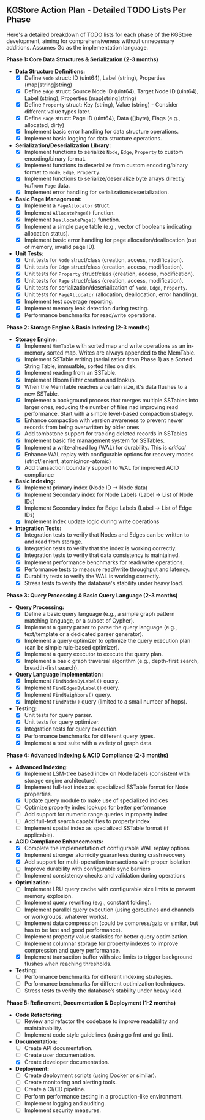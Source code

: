 ## KGStore Action Plan - Detailed TODO Lists Per Phase

Here's a detailed breakdown of TODO lists for each phase of the KGStore development, aiming for comprehensiveness without unnecessary additions.  Assumes Go as the implementation language.

**Phase 1: Core Data Structures & Serialization (2-3 months)**

* **Data Structure Definitions:**
    * [x] Define `Node` struct: ID (uint64), Label (string), Properties (map[string]string)
    * [x] Define `Edge` struct: Source Node ID (uint64), Target Node ID (uint64), Label (string), Properties (map[string]string)
    * [x] Define `Property` struct: Key (string), Value (string) - Consider different value types later.
    * [x] Define `Page` struct: Page ID (uint64), Data ([]byte),  Flags (e.g., allocated, dirty)
    * [x] Implement basic error handling for data structure operations.
    * [x] Implement basic logging for data structure operations.
* **Serialization/Deserialization Library:**
    * [x] Implement functions to serialize `Node`, `Edge`, `Property` to custom encoding/binary format.
    * [x] Implement functions to deserialize from custom encoding/binary format to `Node`, `Edge`, `Property`.
    * [x] Implement functions to serialize/deserialize byte arrays directly to/from `Page` data.
    * [x] Implement error handling for serialization/deserialization.
* **Basic Page Management:**
    * [x] Implement a `PageAllocator` struct.
    * [x] Implement `AllocatePage()` function.
    * [x] Implement `DeallocatePage()` function.
    * [x] Implement a simple page table (e.g., vector of booleans indicating allocation status).
    * [x] Implement basic error handling for page allocation/deallocation (out of memory, invalid page ID).
* **Unit Tests:**
    * [x] Unit tests for `Node` struct/class (creation, access, modification).
    * [x] Unit tests for `Edge` struct/class (creation, access, modification).
    * [x] Unit tests for `Property` struct/class (creation, access, modification).
    * [x] Unit tests for `Page` struct/class (creation, access, modification).
    * [x] Unit tests for serialization/deserialization of `Node`, `Edge`, `Property`.
    * [x] Unit tests for `PageAllocator` (allocation, deallocation, error handling).
    * [x] Implement test coverage reporting.
    * [x] Implement memory leak detection during testing.
    * [x] Performance benchmarks for read/write operations.

**Phase 2: Storage Engine & Basic Indexing (2-3 months)**

* **Storage Engine:**
    * [x] Implement `MemTable` with sorted map and write operations as an in-memory sorted map. Writes are always appended to the MemTable.
    * [x] Implement SSTable writing (serialization from Phase 1) as a Sorted String Table, immuatble, sorted files on disk.
    * [x] Implement reading from an SSTable.
    * [x] Implement Bloom Filter creation and lookup.
    * [x] When the MemTable reaches a certain size, it's data flushes to a new SSTable.
    * [x] Implement a background process that merges multiple SSTables into larger ones, reducing the number of files nad improving read performance. Start with a simple level-based compaction strategy.
    * [x] Enhance compaction with version awareness to prevent newer records from being overwritten by older ones
    * [x] Add tombstone support for tracking deleted records in SSTables
    * [x] Implement basic file management system for SSTables.
    * [x] Implement a write-ahead log (WAL) for durability. This is *critical*
    * [x] Enhance WAL replay with configurable options for recovery modes (strict/lenient, atomic/non-atomic)
    * [x] Add transaction boundary support to WAL for improved ACID compliance
* **Basic Indexing:**
    * [x] Implement primary index (Node ID -> Node data)
    * [x] Implement Secondary index for Node Labels (Label -> List of Node IDs)
    * [x] Implement Secondary index for Edge Labels (Label -> List of Edge IDs)
    * [x] Implement index update logic during write operations
* **Integration Tests:**
    * [x] Integration tests to verify that Nodes and Edges can be written to and read from storage.
    * [x] Integration tests to verify that the index is working correctly.
    * [x] Integration tests to verify that data consistency is maintained.
    * [x] Implement performance benchmarks for read/write operations.
    * [x] Performance tests to measure read/write throughput and latency.
    * [x] Durability tests to verify the WAL is working correctly.
    * [x] Stress tests to verify the database's stability under heavy load.

**Phase 3: Query Processing & Basic Query Language (2-3 months)**

* **Query Processing:**
    * [x] Define a basic query language (e.g., a simple graph pattern matching language, or a subset of Cypher).
    * [x] Implement a query parser to parse the query language (e.g., text/template or a dedicated parser generator).
    * [x] Implement a query optimizer to optimize the query execution plan (can be simple rule-based optimizer).
    * [x] Implement a query executor to execute the query plan.
    * [x] Implement a basic graph traversal algorithm (e.g., depth-first search, breadth-first search).
* **Query Language Implementation:**
    * [x] Implement `FindNodesByLabel()` query.
    * [x] Implement `FindEdgesByLabel()` query.
    * [x] Implement `FindNeighbors()` query.
    * [x] Implement `FindPath()` query (limited to a small number of hops).
* **Testing:**
    * [x] Unit tests for query parser.
    * [x] Unit tests for query optimizer.
    * [x] Integration tests for query execution.
    * [x] Performance benchmarks for different query types.
    * [x] Implement a test suite with a variety of graph data.

**Phase 4: Advanced Indexing & ACID Compliance (2-3 months)**

* **Advanced Indexing:**
    * [x] Implement LSM-tree based index on Node labels (consistent with storage engine architecture).
    * [x] Implement full-text index as specialized SSTable format for Node properties.
    * [x] Update query module to make use of specialized indices
    * [ ] Optimize property index lookups for better performance
    * [ ] Add support for numeric range queries in property index
    * [ ] Add full-text search capabilities to property index
    * [ ] Implement spatial index as specialized SSTable format (if applicable).
* **ACID Compliance Enhancements:**
    * [x] Complete the implementation of configurable WAL replay options
    * [x] Implement stronger atomicity guarantees during crash recovery
    * [x] Add support for multi-operation transactions with proper isolation
    * [ ] Improve durability with configurable sync barriers
    * [ ] Implement consistency checks and validation during operations
* **Optimization:**
    * [ ] Implement LRU query cache with configurable size limits to prevent memory explosion.
    * [ ] Implement query rewriting (e.g., constant folding).
    * [ ] Implement parallel query execution (using goroutines and channels or workgroups, whatever works).
    * [ ] Implement data compression (could be compress/gzip or similar, but has to be fast and good performance).
    * [ ] Implement property value statistics for better query optimization.
    * [ ] Implement columnar storage for property indexes to improve compression and query performance.
    * [x] Implement transaction buffer with size limits to trigger background flushes when reaching thresholds.
* **Testing:**
    * [ ] Performance benchmarks for different indexing strategies.
    * [ ] Performance benchmarks for different optimization techniques.
    * [ ] Stress tests to verify the database’s stability under heavy load.

**Phase 5: Refinement, Documentation & Deployment (1-2 months)**

* **Code Refactoring:**
    * [ ] Review and refactor the codebase to improve readability and maintainability.
    * [ ] Implement code style guidelines (using go fmt and go lint).
* **Documentation:**
    * [ ] Create API documentation.
    * [ ] Create user documentation.
    * [x] Create developer documentation.
* **Deployment:**
    * [ ] Create deployment scripts (using Docker or similar).
    * [ ] Create monitoring and alerting tools.
    * [ ] Create a CI/CD pipeline.
    * [ ] Perform performance testing in a production-like environment.
    * [ ] Implement logging and auditing.
    * [ ] Implement security measures.
